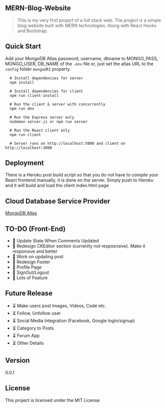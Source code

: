 ## MERN-Blog-Website

> This is my very first project of a full stack web. The project is a simple blog website built with MERN technologies. Along with React Hooks and Bootstrap.

## Quick Start

Add your MongoDB Atlas password, username, dbname to MONGO_PASS, MONGO_USER, DB_NAME of the `.env` file or, just set the atlas URL to the `config` folder `mongoURI` property.

```
  # Install dependencies for server
  npm install

  # Install dependencies for client
  npm run client-install

  # Run the client & server with concurrently
  npm run dev

  # Run the Express server only
  nodemon server.js or npm run server

  # Run the React client only
  npm run client

  # Server runs on http://localhost:5000 and client on http://localhost:3000
```

## Deployment

There is a Heroku post build script so that you do not have to compile your React frontend manually, it is done on the server. Simply push to Heroku and it will build and load the client index.html page

## Cloud Database Service Provider

[MongoDB Atlas](https://www.mongodb.com/cloud/atlas "MongoDB Atlas")

## TO-DO (Front-End)

- :pushpin: Update State When Comments Updated
- :pushpin: Redesign CKEditor section (currenlty not resposnsive). Make it responsive and better
- :pushpin: Work on updating post
- :pushpin: Redesign Footer
- :pushpin: Profile Page
- :pushpin: SignOut/Logout
- :pushpin: Lots of Feature

## Future Release

- :hourglass_flowing_sand: Make users post Images, Videos, Code etc.
- :hourglass_flowing_sand: Follow, Unfollow user
- :hourglass_flowing_sand: Social Media Integration (Facebook, Google login/signup)
- :hourglass_flowing_sand: Category to Posts
- :hourglass_flowing_sand: Forum App
- :hourglass_flowing_sand: Other Details

## Version

0.0.1

## License

This project is licensed under the MIT License
